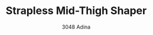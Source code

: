 ---
layout: product
title: Strapless Mid-Thigh Shaper
subtitle: 3048 Adina
price: '38.00'
product_image: /neopower-net/3048-front.png
product_image_hover: /neopower-net/3048-side.png
categories: 
  - The Upgraders
  - Tummy Waist
  - Rear & Hips
  - Thighs & Legs
  - Daily Use
  - Post Surgical
  - Postpartum
  - Body Shapers
  - Middle Hook Eye & Zipper
---